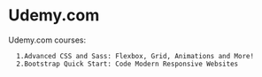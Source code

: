 # Udemy.com
Udemy.com courses: 
      
      1.Advanced CSS and Sass: Flexbox, Grid, Animations and More!
      2.Bootstrap Quick Start: Code Modern Responsive Websites
